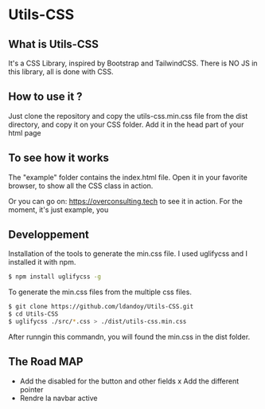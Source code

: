 # Utils-CSS

## What is Utils-CSS

It's a CSS Library, inspired by Bootstrap and TailwindCSS. There is NO JS in this library, all is done with CSS.


## How to use it ?

Just clone the repository and copy the utils-css.min.css file from the dist directory, and copy it on your CSS folder.
Add it in the head part of your html page

<link href="/css/utils-css.min.css" rel="stylesheet" />


## To see how it works

The "example" folder contains the index.html file. Open it in your favorite browser, to show all the CSS class in action.

Or you can go on: https://overconsulting.tech to see it in action. For the moment, it's just example, you 


## Developpement

Installation of the tools to generate the min.css file. I used uglifycss and I installed it with npm.

```bash
$ npm install uglifycss -g
```
To generate the min.css files from the multiple css files.

```bash
$ git clone https://github.com/ldandoy/Utils-CSS.git
$ cd Utils-CSS
$ uglifycss ./src/*.css > ./dist/utils-css.min.css
```
After runngin this commandn, you will found the min.css in the dist folder.

## The Road MAP

- Add the disabled for the button and other fields
x Add the different pointer
- Rendre la navbar active